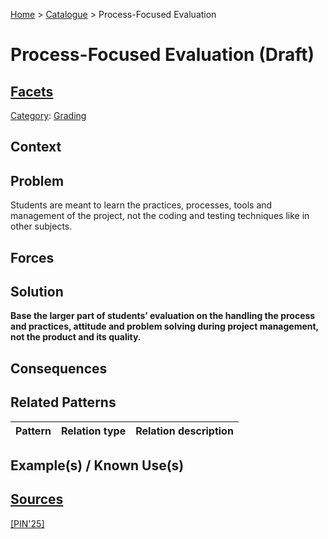 [Home](../README.md) > [Catalogue](../Patterns_catalogue.md) > Process-Focused Evaluation

# Process-Focused Evaluation (Draft)

## [Facets](facets/facets.md)

[Category](facets/categories/categories.md): [Grading](facets/categories/Grading.md)

## Context

## Problem

Students are meant to learn the practices, processes, tools and management of the project, not the coding and testing techniques like in other subjects.

## Forces

## Solution

**Base the larger part of students’ evaluation on the handling the process and practices, attitude and problem solving during project management, not the product and its quality.**

## Consequences

## Related Patterns

|Pattern|Relation type|Relation description|
|--|--|--|
 
## Example(s) / Known Use(s) 

## [Sources](../References.md)

[[PIN'25]](publications/pin25/pin25.md)
